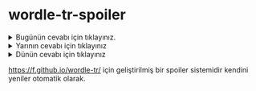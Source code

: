 # wordle-tr-spoiler

<details>
  <summary>Bugünün cevabı için tıklayınız.</summary>
  <br>
    <b> husus </b>
</details>

<details>
  <summary>Yarının cevabı için tıklayınız</summary>
  <br>
   <b> vakfe </b>
</details>

<details>
  <summary>Dünün cevabı için tıklayınız </summary>
  <br>
  <b> kuşçu </b>
</details>

https://f.github.io/wordle-tr/ için geliştirilmiş bir spoiler sistemidir kendini yeniler otomatik olarak.

